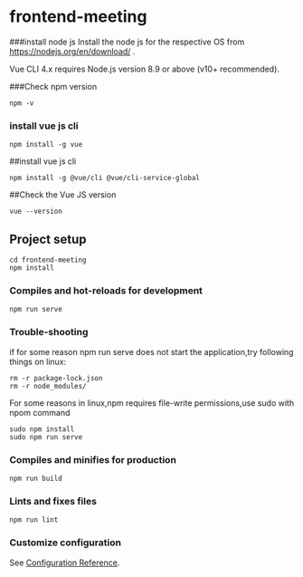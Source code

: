 # frontend-meeting

###install node js
Install the node js for the respective OS from https://nodejs.org/en/download/ .

Vue CLI 4.x requires Node.js version 8.9 or above (v10+ recommended). 

###Check npm version
```
npm -v
```
### install vue js cli
```
npm install -g vue
```

##install vue js cli
```
npm install -g @vue/cli @vue/cli-service-global
```

##Check the Vue JS version
```
vue --version
```
## Project setup

```
cd frontend-meeting
npm install
```

### Compiles and hot-reloads for development
```
npm run serve
```

### Trouble-shooting
if for some reason  npm run serve does not start the application,try following things on linux:
```
rm -r package-lock.json 
rm -r node_modules/
```

For some reasons in linux,npm requires file-write permissions,use sudo with npom command
```
sudo npm install
sudo npm run serve
```
### Compiles and minifies for production
```
npm run build
```

### Lints and fixes files
```
npm run lint
```

### Customize configuration
See [Configuration Reference](https://cli.vuejs.org/config/).
